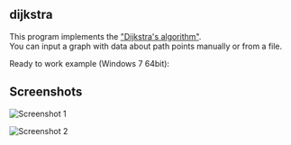 ## dijkstra

This program implements the ["Dijkstra's algorithm"](https://en.wikipedia.org/wiki/Dijkstra%27s_algorithm).  
You can input a graph with data about path points manually or from a file.

Ready to work example (Windows 7 64bit):  

## Screenshots

![Screenshot 1](https://drive.google.com/uc?id=1B9LcrDx2OkqEz5TIEGSFjFwtKKMdy2Nt)

![Screenshot 2](https://drive.google.com/uc?id=125hZfVDR10vG9vQnFemUkZ5ZY8c4_ole)



